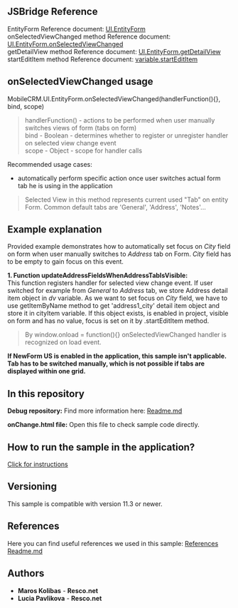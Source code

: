 ## JSBridge Reference

EntityForm Reference document: [UI.EntityForm](https://www.resco.net/javascript-bridge-reference/#MobileCRM_UI_EntityForm)
<br />onSelectedViewChanged method Reference document: [UI.EntityForm.onSelectedViewChanged](https://www.resco.net/javascript-bridge-reference/#MobileCRM_UI_EntityForm_onSelectedViewChanged)
<br />getDetailView method Reference document: [UI.EntityForm.getDetailView](https://www.resco.net/javascript-bridge-reference/#MobileCRM_UI_EntityForm_getDetailView)
<br />startEditItem method Reference document: [variable.startEditItem](https://www.resco.net/javascript-bridge-reference/#MobileCRM_UI__DetailView_startEditItem)

## onSelectedViewChanged usage

MobileCRM.UI.EntityForm.onSelectedViewChanged(handlerFunction(){}, bind, scope)

> handlerFunction() - actions to be performed when user manually switches views of form (tabs on form)
<br /> bind - Boolean - determines whether to register or unregister handler on selected view change event
<br />scope - Object - scope for handler calls

Recommended usage cases:
- automatically perform specific action once user switches actual form tab he is using in the application

>  Selected View in this method represents current used "Tab" on entity Form. Common default tabs are 'General', 'Address', 'Notes'...

## Example explanation

Provided example demonstrates how to automatically set focus on *City* field on form when user manually switches to *Address* tab on Form. *City* field has to be empty to gain focus on this event.

**1.	Function updateAddressFieldsWhenAddressTabIsVisible:**
	<br />This function registers handler for selected view change event. If user switched for example from *General* to *Address* tab, we store Address detail item object in *dv* variable. As we want to set focus on *City* field, we have to use getItemByName method to get 'address1_city' detail item object and store it in cityItem variable. If this object exists, is enabled in project, visible on form and has no value, focus is set on it by .startEditItem method. 

> By window.onload = function(){} onSelectedViewChanged handler is recognized on load event.

**If NewForm US is enabled in the application, this sample isn't applicable. Tab has to be switched manually, which is not possible if tabs are displayed within one grid.**

## In this repository
    
**Debug repository:**
Find more information here: [Readme.md](https://github.com/Resconet/JSBridge/tree/master/samples/UI/EntityForm/onChange/Debug)

**onChange.html file:**
Open this file to check sample code directly.

## How to run the sample in the application?

[Click for instructions](https://github.com/Resconet/JSBridge/tree/master/samples)

## Versioning

This sample is compatible with version 11.3 or newer.

## References

Here you can find useful references we used in this sample: [References Readme.md](https://github.com/Resconet/JSBridge/blob/master/README.md) 

## Authors

* **Maros Kolibas** - **Resco.net**
* **Lucia Pavlikova** - **Resco.net**

